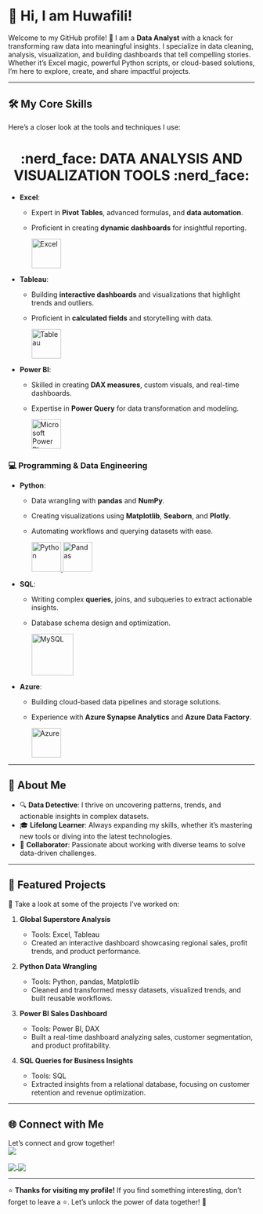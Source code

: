 # 👋 Hi, I am Huwafili!  


Welcome to my GitHub profile! 🌟 I am a **Data Analyst** with a knack for transforming raw data into meaningful insights. I specialize in data cleaning, analysis, visualization, and building dashboards that tell compelling stories. Whether it’s Excel magic, powerful Python scripts, or cloud-based solutions, I’m here to explore, create, and share impactful projects.  

---

## 🛠️ My Core Skills  

Here’s a closer look at the tools and techniques I use:  



###
<div align="center"> <h1 align="center"> :nerd_face:	 DATA ANALYSIS AND VISUALIZATION TOOLS :nerd_face: </h1> </div>

- **Excel**:  
  - Expert in **Pivot Tables**, advanced formulas, and **data automation**.  
  - Proficient in creating **dynamic dashboards** for insightful reporting.  
  
    <a href="#" target="_blank"> <img src="https://upload.wikimedia.org/wikipedia/commons/thumb/3/34/Microsoft_Office_Excel_%282019%E2%80%93present%29.svg/512px-Microsoft_Office_Excel_%282019%E2%80%93present%29.svg.png" alt="Excel" height="60"/> </a>

- **Tableau**:  
  - Building **interactive dashboards** and visualizations that highlight trends and outliers.  
  - Proficient in **calculated fields** and storytelling with data.  

     <a href="#" target="_blank"> <img src="https://upload.wikimedia.org/wikipedia/en/thumb/0/06/Tableau_logo.svg/1920px-Tableau_logo.svg.png" alt="Tableau" height="60"/> </a>


- **Power BI**:  
  - Skilled in creating **DAX measures**, custom visuals, and real-time dashboards.  
  - Expertise in **Power Query** for data transformation and modeling.  
   
     <a href="#" target="_blank"> <img src="https://insightsoftware.com/wp-content/uploads/2018/03/blog-microsoft-power-bi-solid-color.jpg" alt="Microsoft Power BI" height="60"/> </a>
</p>

### 💻 **Programming & Data Engineering**  

- **Python**:  
  - Data wrangling with **pandas** and **NumPy**.  
  - Creating visualizations using **Matplotlib**, **Seaborn**, and **Plotly**.  
  - Automating workflows and querying datasets with ease.  
  
    <a href="#"> <img src="https://www.python.org/static/community_logos/python-logo.png" alt="Python" height="60"/> </a>
     <a href="#" target="_blank"> <img src="https://upload.wikimedia.org/wikipedia/commons/thumb/e/ed/Pandas_logo.svg/2560px-Pandas_logo.svg.png" alt="Pandas" height="60"/> </a>
- **SQL**:  
  - Writing complex **queries**, joins, and subqueries to extract actionable insights.  
  - Database schema design and optimization.  
   
     <a href="#" target="_blank"> <img src="https://www.mysql.com/common/logos/logo-mysql-170x115.png" alt="MySQL" height="85"/> </a>
    
- **Azure**:  
  - Building cloud-based data pipelines and storage solutions.  
  - Experience with **Azure Synapse Analytics** and **Azure Data Factory**.  
 
    <a href="#" target="_blank"> <img src="https://upload.wikimedia.org/wikipedia/commons/thumb/a/a8/Microsoft_Azure_Logo.svg/187px-Microsoft_Azure_Logo.svg.png" alt="Azure" height="60"/> </a>
---

## 🚀 About Me  

- 🔍 **Data Detective**: I thrive on uncovering patterns, trends, and actionable insights in complex datasets.  
- 🎓 **Lifelong Learner**: Always expanding my skills, whether it’s mastering new tools or diving into the latest technologies.  
- 🤝 **Collaborator**: Passionate about working with diverse teams to solve data-driven challenges.  

---

## 📂 Featured Projects  

🌟 Take a look at some of the projects I’ve worked on:  

1. **Global Superstore Analysis**  
   - Tools: Excel, Tableau  
   - Created an interactive dashboard showcasing regional sales, profit trends, and product performance.  

2. **Python Data Wrangling**  
   - Tools: Python, pandas, Matplotlib  
   - Cleaned and transformed messy datasets, visualized trends, and built reusable workflows.  

3. **Power BI Sales Dashboard**  
   - Tools: Power BI, DAX  
   - Built a real-time dashboard analyzing sales, customer segmentation, and product profitability.  

4. **SQL Queries for Business Insights**  
   - Tools: SQL  
   - Extracted insights from a relational database, focusing on customer retention and revenue optimization.  

---

## 🌐 Connect with Me  

Let’s connect and grow together!  
<a href="https://www.linkedin.com/in/harrison-uwafili-83451ab8?lipi=urn%3Ali%3Apage%3Ad_flagship3_profile_view_base_contact_details%3BwF%2BVISJ7RQuT3QxzRmqO3A%3D%3D " > 
  <img align="center" src="https://img.shields.io/badge/linkedin-%230077B5.svg?&style=for-the-badge&logo=linkedin&logoColor=white" />
</a>

<a href="https://public.tableau.com/app/profile/harrison.uwafili/vizzes">
  <img align="center" src="https://img.shields.io/badge/-Tableau-1e376b?style=for-the-badge&logo=tableau&logoColor=white"  />
</a>

<a href="mailto:uharrisonkanayo@gmail.com">  
  <img align="center" src="https://img.shields.io/badge/gmail-f1f2f6.svg?&style=for-the-badge&logo=gmail&logoColor=red"  />
</a>


---

⭐ **Thanks for visiting my profile!** If you find something interesting, don’t forget to leave a ⭐. Let’s unlock the power of data together! 🚀

